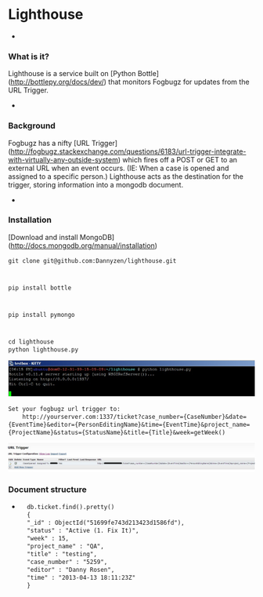 # Lighthouse

-
### What is it?


Lighthouse is a service built on [Python Bottle] (http://bottlepy.org/docs/dev/) that monitors Fogbugz for updates from the URL Trigger.

-
### Background


Fogbugz has a nifty [URL Trigger] (http://fogbugz.stackexchange.com/questions/6183/url-trigger-integrate-with-virtually-any-outside-system) which fires off a POST or GET to an external URL when an event occurs. (IE: When a case is opened and assigned to a specific person.) Lighthouse acts as the destination for the trigger, storing information into a mongodb document. 

-

### Installation

[Download and install MongoDB] (http://docs.mongodb.org/manual/installation)  
    
    git clone git@github.com:Dannyzen/lighthouse.git
#
    pip install bottle
#
    pip install pymongo
#
    cd lighthouse
    python lighthouse.py
<img src="https://github.com/dannyzen/lighthouse/raw/master/img/cmd.jpg" />

    Set your fogbugz url trigger to: 
        http://yourserver.com:1337/ticket?case_number={CaseNumber}&date={EventTime}&editor={PersonEditingName}&time={EventTime}&project_name={ProjectName}&status={StatusName}&title={Title}&week=getWeek()

<img src="https://github.com/dannyzen/lighthouse/raw/master/img/fb.jpg" />


### Document structure
-
        db.ticket.find().pretty()
        {
        "_id" : ObjectId("51699fe743d213423d1586fd"),
        "status" : "Active (1. Fix It)",
        "week" : 15,
        "project_name" : "QA",
        "title" : "testing",
        "case_number" : "5259",
        "editor" : "Danny Rosen",
        "time" : "2013-04-13 18:11:23Z"
        }
